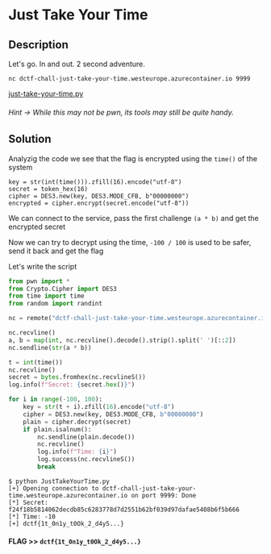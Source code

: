 # Just Take Your Time

## Description

Let's go. In and out. 2 second adventure.

`nc dctf-chall-just-take-your-time.westeurope.azurecontainer.io 9999`

[just-take-your-time.py](just-take-your-time.py)

###### Hint -> While this may not be pwn, its tools may still be quite handy.

## Solution

Analyzig the code we see that the flag is encrypted using the `time()` of the system

```
key = str(int(time())).zfill(16).encode("utf-8")
secret = token_hex(16)
cipher = DES3.new(key, DES3.MODE_CFB, b"00000000")
encrypted = cipher.encrypt(secret.encode("utf-8"))
```

We can connect to the service, pass the first challenge `(a * b)` and get the encrypted secret

Now we can try to decrypt using the time, `-100 / 100` is used to be safer, send it back and get the flag

Let's write the script

```python
from pwn import *
from Crypto.Cipher import DES3
from time import time
from random import randint

nc = remote("dctf-chall-just-take-your-time.westeurope.azurecontainer.io", 9999)

nc.recvline()
a, b = map(int, nc.recvline().decode().strip().split(' ')[::2])
nc.sendline(str(a * b))

t = int(time())
nc.recvline()
secret = bytes.fromhex(nc.recvlineS())
log.info(f"Secret: {secret.hex()}")

for i in range(-100, 100):
    key = str(t + i).zfill(16).encode("utf-8")
    cipher = DES3.new(key, DES3.MODE_CFB, b"00000000")
    plain = cipher.decrypt(secret)
    if plain.isalnum():
        nc.sendline(plain.decode())
        nc.recvline()
        log.info(f"Time: {i}")
        log.success(nc.recvlineS())
        break
```

```console
$ python JustTakeYourTime.py 
[+] Opening connection to dctf-chall-just-take-your-time.westeurope.azurecontainer.io on port 9999: Done
[*] Secret: f24f18b5814062decdb85c6283778d7d2551b62bf039d97dafae5408b6f5b666
[*] Time: -10
[+] dctf{1t_0n1y_t0Ok_2_d4y5...}
```

#### **FLAG >>** `dctf{1t_0n1y_t0Ok_2_d4y5...}`